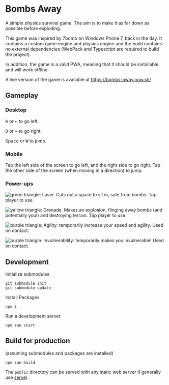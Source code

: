 # Bombs Away

A simple physics survival game. The aim is to make it as far down as possible before exploding.

This game was inspired by 7bomb on Windows Phone 7, back in the day. It contains a custom game engine and physics engine and the build contains no external dependencies (WebPack and Typescript are required to build the project).

In addition, the game is a valid PWA, meaning that it should be installable and will work offline.

A live version of the game is available at https://bombs-away.now.sh/

## Gameplay

### Desktop

<kbd>A</kbd> or <kbd>←</kbd> to go left.

<kbd>D</kbd> or <kbd>→</kbd> to go right.

<kbd>Space</kbd> or <kbd>W</kbd> to jump.

### Mobile 
Tap the left side of the screen to go left, and the right side to go right. Tap the other side of the screen (when moving in a direction) to jump.

### Power-ups

![green triangle](https://lingtalfi.com/services/pngtext?color=32cd32&size=15&text=%E2%96%B2): Laser. Cuts out a space to sit in, safe from bombs. Tap player to use.

![yellow triangle](https://lingtalfi.com/services/pngtext?color=ffff00&size=15&text=%E2%96%B2): Grenade. Makes an explosion, flinging away bombs (and potentially you!) and destroying terrain. Tap player to use.

![purple triangle](https://lingtalfi.com/services/pngtext?color=5a005a&size=15&text=%E2%96%B2): Agility: temporarily increase your speed and agility. Used on contact.

![purple triangle](https://lingtalfi.com/services/pngtext?color=517ea0&size=15&text=%E2%96%B2): Invulnerability: temporarily makes you invulnerable! Used on contact.

## Development

Initialize submodules

    git submodule init
    git submodule update

Install Packages

    npm i

Run a development server

    npm run start

## Build for production

(assuming submodules and packages are installed)

    npm run build

The `public` directory can be served with any static web server (I generally use [serve](https://www.npmjs.com/package/serve)).